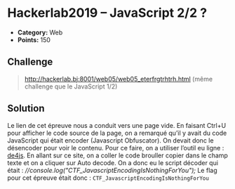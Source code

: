 # Hackerlab2019 – JavaScript 2/2 ?

* **Category:** Web
* **Points:** 150

## Challenge

> http://hackerlab.bj:8001/web05/web05_eterfrgtrhtrh.html (même challenge que le JavaScript 1/2)
## Solution
Le lien de cet épreuve nous a conduit vers une page vide. En faisant Ctrl+U pour afficher le code source de la page, on a remarqué qu’il y avait du code JavaScript qui était encoder (Javascript Obfuscator). On devait donc le désencoder  pour voir le contenu. Pour ce faire, on a utiliser l’outil eu ligne : [de4js](https://lelinhtinh.github.io/de4js/). En allant sur ce site, on a coller le code brouller copier dans le champ texte et on a cliquer sur Auto decode. On a donc eu le script décoder qui était : _//console.log("CTF_JavascriptEncodingIsNothingForYou");_
Le flag pour cet épreuve était donc : ```CTF_JavascriptEncodingIsNothingForYou```